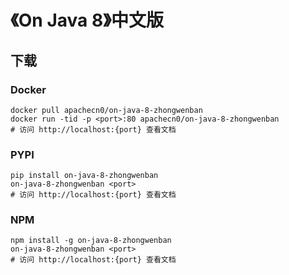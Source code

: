 # 《On Java 8》中文版

## 下载

### Docker

```
docker pull apachecn0/on-java-8-zhongwenban
docker run -tid -p <port>:80 apachecn0/on-java-8-zhongwenban
# 访问 http://localhost:{port} 查看文档
```

### PYPI

```
pip install on-java-8-zhongwenban
on-java-8-zhongwenban <port>
# 访问 http://localhost:{port} 查看文档
```

### NPM

```
npm install -g on-java-8-zhongwenban
on-java-8-zhongwenban <port>
# 访问 http://localhost:{port} 查看文档
```